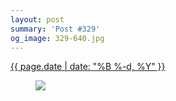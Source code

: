 ```yaml
---
layout: post
summary: 'Post #329'
og_image: 329-640.jpg
---
```


<p>
 <time>
  <a href="/329">
   {{ page.date | date: "%B %-d, %Y" }}
  </a>
 </time>
 <a href="/329">
  <figure data-taken="5/27/2014">
   <img sizes="(min-width: 700px) 50vw, calc(100vw - 2rem)" src="{{ site.assets_url }}/329-320.jpg" srcset="{{ site.assets_url }}/329-640.jpg 640w, {{ site.assets_url }}/329-480.jpg 480w, {{ site.assets_url }}/329-320.jpg 320w, {{ site.assets_url }}/329-160.jpg 160w"/>
  </figure>
 </a>
</p>
